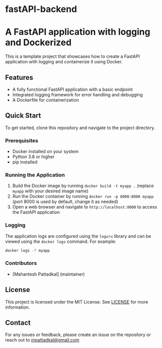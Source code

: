 # fastAPI-backend

A FastAPI application with logging and Dockerized
==================================================

This is a template project that showcases how to create a FastAPI application with logging and containerize it using Docker.

## Features

* A fully functional FastAPI application with a basic endpoint
* Integrated logging framework for error handling and debugging
* A Dockerfile for containerization

## Quick Start

To get started, clone this repository and navigate to the project directory.

### Prerequisites

* Docker installed on your system
* Python 3.8 or higher
* pip installed

### Running the Application

1. Build the Docker image by running `docker build -t myapp .` (replace `myapp` with your desired image name)
2. Run the Docker container by running `docker run -p 8000:8000 myapp` (port 8000 is used by default, change it as needed)
3. Open a web browser and navigate to `http://localhost:8000` to access the FastAPI application

### Logging

The application logs are configured using the `loguru` library and can be viewed using the `docker logs` command. For example:
```bash
docker logs -f myapp
```
### Contributors

* [Mahantesh Pattadkal] (maintainer)

## License

This project is licensed under the MIT License. See [LICENSE](LICENSE) for more information.

## Contact

For any issues or feedback, please create an issue on the repository or reach out to mpattadkal@gmail.com
